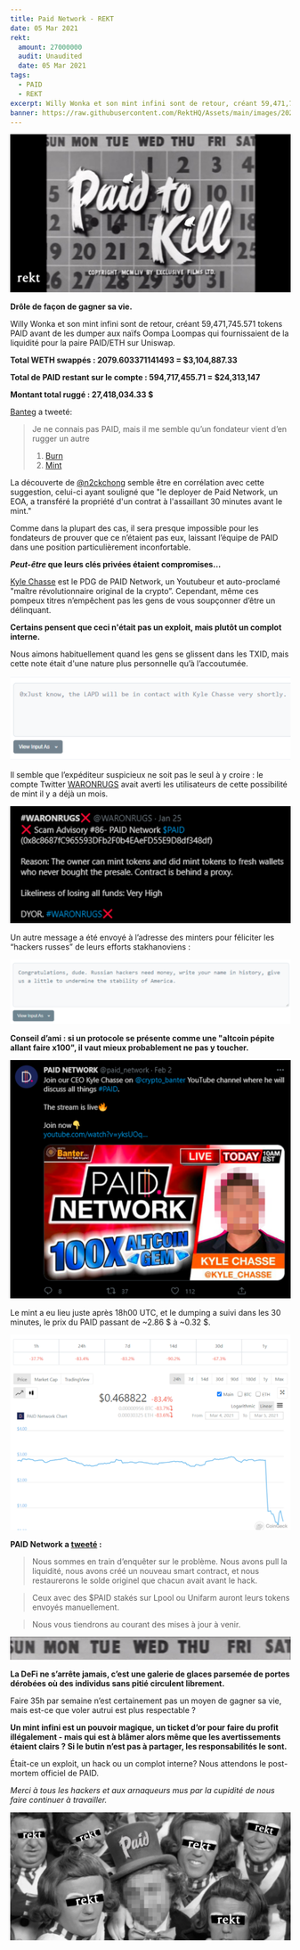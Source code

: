 ```yaml
---
title: Paid Network - REKT
date: 05 Mar 2021
rekt: 
  amount: 27000000
  audit: Unaudited
  date: 05 Mar 2021
tags:
  - PAID
  - REKT
excerpt: Willy Wonka et son mint infini sont de retour, créant 59,471,745.571 tokens PAID avant de les dumper aux naïfs Oompa Loompas qui fournissaient de la liquidité pour la paire PAID/ETH sur Uniswap.
banner: https://raw.githubusercontent.com/RektHQ/Assets/main/images/2021/03/paidtokill.png
---
```

![](https://raw.githubusercontent.com/RektHQ/Assets/main/images/2021/03/paidtokill.png)

**Drôle de façon de gagner sa vie.**

Willy Wonka et son mint infini sont de retour, créant 59,471,745.571 tokens PAID avant de les dumper aux naïfs Oompa Loompas qui fournissaient de la liquidité pour la paire PAID/ETH sur Uniswap.

**Total WETH swappés : 2079.603371141493 = $3,104,887.33**

**Total de PAID restant sur le compte : 594,717,455.71 = $24,313,147**

**Montant total ruggé : 27,418,034.33 $**

[Banteg](https://twitter.com/bantg) a tweeté:

> Je ne connais pas PAID, mais il me semble qu’un fondateur vient d’en rugger un autre
> 1. [Burn](https://etherscan.io/token/0x8c8687fc965593dfb2f0b4eaefd55e9d8df348df?a=0xd500aa2cffb70f460f4da6afa038ce35bed029bc…) 
> 2. [Mint](https://etherscan.io/token/0x8c8687fc965593dfb2f0b4eaefd55e9d8df348df?a=0x18738290af1aaf96f0acfa945c9c31ab21cd65be) 

La découverte de [@n2ckchong](https://twitter.com/n2ckchong/status/1367905499585282055) semble être en corrélation avec cette suggestion, celui-ci ayant souligné que "le deployer de Paid Network, un EOA, a transféré la propriété d'un contrat à l'assaillant 30 minutes avant le mint."

Comme dans la plupart des cas, il sera presque impossible pour les fondateurs de prouver que ce n’étaient pas eux, laissant l’équipe de PAID dans une position particulièrement inconfortable.

**_Peut-être_ que leurs clés privées étaient compromises…**

[Kyle Chasse](https://www.youtube.com/watch?v=hVGXHYF6NOo) est le PDG de PAID Network, un Youtubeur et auto-proclamé "maître révolutionnaire original de la crypto”. Cependant, même ces pompeux titres n’empêchent pas les gens de vous soupçonner d’être un délinquant. 

**Certains pensent que ceci n'était pas un exploit, mais plutôt un complot interne.**

Nous aimons habituellement quand les gens se glissent dans les TXID, mais cette note était d'une nature plus personnelle qu’à l’accoutumée.

![](https://raw.githubusercontent.com/RektHQ/Assets/main/images/2021/03/paid-tx-chasse.png)

Il semble que l’expéditeur suspicieux ne soit pas le seul à y croire : le compte Twitter [WARONRUGS](https://twitter.com/WARONRUGS/status/1353771974506459138?s=20) avait averti les utilisateurs de cette possibilité de mint il y a déjà un mois.

![](https://raw.githubusercontent.com/RektHQ/Assets/main/images/2021/03/paid-warongrugs.png)

Un autre message a été envoyé à l’adresse des minters pour féliciter les “hackers russes” de leurs efforts stakhanoviens :

![](https://raw.githubusercontent.com/RektHQ/Assets/main/images/2021/03/paid-russian.png)

**Conseil d’ami : si un protocole se présente comme une "altcoin pépite allant faire x100", il vaut mieux probablement ne pas y toucher.**

![](https://raw.githubusercontent.com/RektHQ/Assets/main/images/2021/03/paid-100x.png)

Le mint a eu lieu juste après 18h00 UTC, et le dumping a suivi dans les 30 minutes, le prix du PAID passant de ~2.86 $ à ~0.32 $.

![](https://raw.githubusercontent.com/RektHQ/Assets/main/images/2021/03/paid-coingecko.png)

**PAID Network a [tweeté](https://twitter.com/paid_network/status/1367920257202061318?s=20) :**

> Nous sommes en train d’enquêter sur le problème. Nous avons pull la liquidité, nous avons créé un nouveau smart contract, et nous restaurerons le solde originel que chacun avait avant le hack.

> Ceux avec des $PAID stakés sur Lpool ou Unifarm auront leurs tokens envoyés manuellement.

> Nous vous tiendrons au courant des mises à jour à venir.

![](https://raw.githubusercontent.com/RektHQ/Assets/main/images/2021/03/paid-linebreak.png)

**La DeFi ne s’arrête jamais, c’est une galerie de glaces parsemée de portes dérobées où des individus sans pitié circulent librement.**

Faire 35h par semaine n’est certainement pas un moyen de gagner sa vie, mais est-ce que voler autrui est plus respectable ?

**Un mint infini est un pouvoir magique, un ticket d’or pour faire du profit illégalement - mais qui est à blâmer alors même que les avertissements étaient clairs ? Si le butin n’est pas à partager, les responsabilités le sont.**

Était-ce un exploit, un hack ou un complot interne? Nous attendons le post-mortem officiel de PAID.

_Merci à tous les hackers et aux arnaqueurs mus par la cupidité de nous faire continuer à travailler._

![](https://raw.githubusercontent.com/RektHQ/Assets/main/images/2021/03/paid-conc.png)
